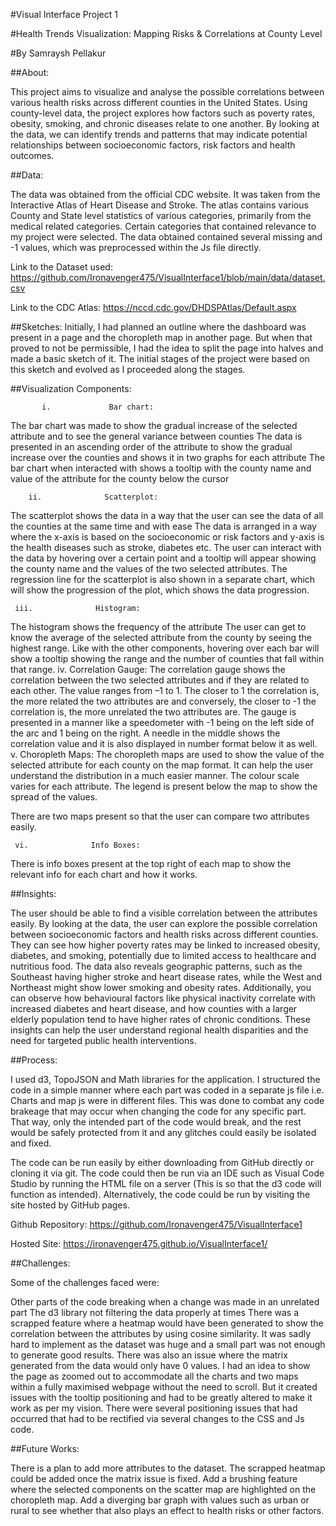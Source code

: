 #Visual Interface Project 1

#Health Trends Visualization: Mapping Risks & Correlations at County Level

#By Samraysh Pellakur


##About:

This project aims to visualize and analyse the possible correlations between various health risks across different counties in the United States. Using county-level data, the project explores how factors such as poverty rates, obesity, smoking, and chronic diseases relate to one another. By looking at the data, we can identify trends and patterns that may indicate potential relationships between socioeconomic factors, risk factors and health outcomes.

##Data:

The data was obtained from the official CDC website. It was taken from the Interactive Atlas of Heart Disease and Stroke. The atlas contains various County and State level statistics of various categories, primarily from the medical related categories. Certain categories that contained relevance to my project were selected. The data obtained contained several missing and -1 values, which was preprocessed within the Js file directly. 

Link to the Dataset used: https://github.com/Ironavenger475/VisualInterface1/blob/main/data/dataset.csv

Link to the CDC Atlas: https://nccd.cdc.gov/DHDSPAtlas/Default.aspx

##Sketches:
Initially, I had planned an outline where the dashboard was present in a page and the choropleth map in another page. But when that proved to not be permissible, I had the idea to split the page into halves and made a basic sketch of it. The initial stages of the project were based on this sketch and evolved as I proceeded along the stages.

##Visualization Components:

           i.             Bar chart:
The bar chart was made to show the gradual increase of the selected attribute and to see the general variance between counties
The data is presented in an ascending order of the attribute to show the gradual increase over the counties and shows it in two graphs for each attribute 
The bar chart when interacted with shows a tooltip with the county name and value of the attribute for the county below the cursor
 
        ii.              Scatterplot:
The scatterplot shows the data in a way that the user can see the data of all the counties at the same time and with ease
The data is arranged in a way where the x-axis is based on the socioeconomic or risk factors and y-axis is the health diseases such as stroke, diabetes etc.
The user can interact with the data by hovering over a certain point and a tooltip will appear showing the county name and the values of the two selected attributes.
The regression line for the scatterplot is also shown in a separate chart, which will show the progression of the plot, which shows the data progression.
 
     iii.              Histogram:
The histogram shows the frequency of the attribute
The user can get to know the average of the selected attribute from the county by seeing the highest range.
Like with the other components, hovering over each bar will show a tooltip showing the range and the number of counties that fall within that range.
     iv.               Correlation Gauge:
The correlation gauge shows the correlation between the two selected attributes and if they are related to each other.
The value ranges from –1 to 1. The closer to 1 the correlation is, the more related the two attributes are and conversely, the closer to -1 the correlation is, the more unrelated the two attributes are.
The gauge is presented in a manner like a speedometer with -1 being on the left side of the arc and 1 being on the right.
A needle in the middle shows the correlation value and it is also displayed in number format below it as well.
         v.             Choropleth Maps:
The choropleth maps are used to show the value of the selected attribute for each county on the map format.
It can help the user understand the distribution in a much easier manner.
The colour scale varies for each attribute.
The legend is present below the map to show the spread of the values.

There are two maps present so that the user can compare two attributes easily.

     vi.              Info Boxes:
There is info boxes present at the top right of each map to show the relevant info for each chart and how it works.

##Insights:

The user should be able to find a visible correlation between the attributes easily. By looking at the data, the user can explore the possible correlation between socioeconomic factors and health risks across different counties. They can see how higher poverty rates may be linked to increased obesity, diabetes, and smoking, potentially due to limited access to healthcare and nutritious food. The data also reveals geographic patterns, such as the Southeast having higher stroke and heart disease rates, while the West and Northeast might show lower smoking and obesity rates. Additionally, you can observe how behavioural factors like physical inactivity correlate with increased diabetes and heart disease, and how counties with a larger elderly population tend to have higher rates of chronic conditions. These insights can help the user understand regional health disparities and the need for targeted public health interventions.

##Process:

I used d3, TopoJSON and Math libraries for the application. I structured the code in a simple manner where each part was coded in a separate js file i.e. Charts and map js were in different files. This was done to combat any code brakeage that may occur when changing the code for any specific part. That way, only the intended part of the code would break, and the rest would be safely protected from it and any glitches could easily be isolated and fixed. 

The code can be run easily by either downloading from GitHub directly or cloning it via git. The code could then be run via an IDE such as Visual Code Studio by running the HTML file on a server (This is so that the d3 code will function as intended). Alternatively, the code could be run by visiting the site hosted by GitHub pages.

Github Repository: https://github.com/Ironavenger475/VisualInterface1

Hosted Site: https://ironavenger475.github.io/VisualInterface1/

##Challenges:

Some of the challenges faced were:

Other parts of the code breaking when a change was made in an unrelated part
The d3 library not filtering the data properly at times
There was a scrapped feature where a heatmap would have been generated to show the correlation between the attributes by using cosine similarity. It was sadly hard to implement as the dataset was huge and a small part was not enough to generate good results. There was also an issue where the matrix generated from the data would only have 0 values.
I had an idea to show the page as zoomed out to accommodate all the charts and two maps within a fully maximised webpage without the need to scroll. But it created issues with the tooltip positioning and had to be greatly altered to make it work as per my vision.
There were several positioning issues that had occurred that had to be rectified via several changes to the CSS and Js code.

##Future Works:

There is a plan to add more attributes to the dataset.
The scrapped heatmap could be added once the matrix issue is fixed.
Add a brushing feature where the selected components on the scatter map are highlighted on the choropleth map.
Add a diverging bar graph with values such as urban or rural to see whether that also plays an effect to health risks or other factors.
